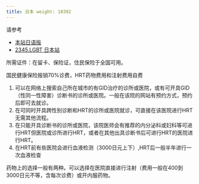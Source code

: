 ```yaml
---
title: 日本 weight: 10392
---
```


请参考

- [本站日语版](/ja/)
- [2345.LGBT 日本站](https://2345.lgbt/ja/)

所需证件：在留卡、保险证，住民保险于全国可用。

国民健康保险报销70%诊费，HRT药物费用和注射费用自费

1. 可以在网络上搜索自己所在城市的有GID治疗的诊所或医院，或有可开具GID（性同一性障害）诊断书的诊所或医院。一般在该院的网站有预约方式，预约后即可去就诊。
1. 在可同时开具跨性别诊断和HRT的诊所或医院就诊，可直接在该医院进行HRT无需其他流程。
1. 在只能开具诊断书的诊所或医院，该院医师会有推荐的内分泌科或妇科等可进行HRT但医院或诊所进行HRT，或者在其他出具诊断书后可进行HRT的医院进行HRT。
1. 在HRT前有些医院会进行血液检测（3000日元上下）,HRT后一般半年进行一次血液检查

药物上的选择一般有两种。可以选择在医院直接进行注射（费用一般在400到3000日元不等，含每次诊费）或开内服药物。
